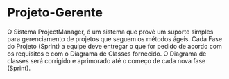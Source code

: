 # Projeto-Gerente
O Sistema ProjectManager, é um sistema que provê um suporte simples para gerenciamento de projetos que seguem os métodos ágeis. Cada Fase do Projeto (Sprint) a equipe deve entregar o que for pedido de acordo com os requisitos e com o Diagrama de Classes fornecido. O Diagrama de classes será corrigido e aprimorado até o começo de cada nova fase (Sprint).

